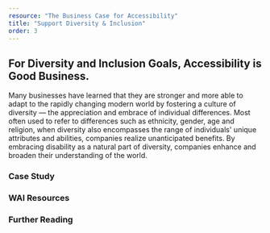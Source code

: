 ```yaml
---
resource: "The Business Case for Accessibility"
title: "Support Diversity & Inclusion"
order: 3
---
```


## For Diversity and Inclusion Goals, Accessibility is Good Business. 

Many businesses have learned that they are stronger and more able to adapt to the rapidly changing modern world by fostering a culture of diversity — the appreciation and embrace of individual differences.  Most often used to refer to differences such as ethnicity, gender, age and religion, when diversity also encompasses the range of individuals' unique attributes and abilities, companies realize unanticipated benefits.  By embracing disability as a natural part of diversity, companies enhance and broaden their understanding of the world. 



### Case Study

### WAI Resources

### Further Reading


